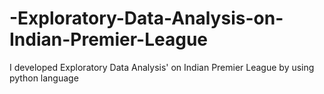 # -Exploratory-Data-Analysis-on-Indian-Premier-League
I developed  Exploratory Data Analysis' on Indian Premier League by using python language
